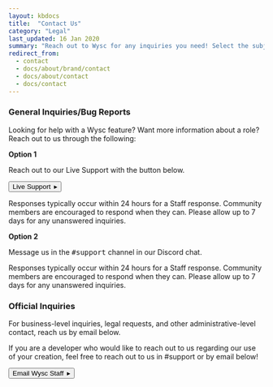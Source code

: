 ```yaml
---
layout: kbdocs
title:  "Contact Us"
category: "Legal"
last_updated: 16 Jan 2020
summary: "Reach out to Wysc for any inquiries you need! Select the subject matter below that best reflects the assistance you are looking for."
redirect_from:
  - contact
  - docs/about/brand/contact
  - docs/about/contact
  - docs/contact
---
```


### General Inquiries/Bug Reports

Looking for help with a Wysc feature? Want more information about a role? Reach out to us through the following:

<div class="card bg-dark m-2" markdown="1">
<div class="card-body">
<strong>Option 1</strong>
<p>Reach out to our Live Support with the button below.</p>
<p><button type="button" class="btn btn-outline-info" onclick="crate.toggle(true)">Live Support&ensp;&#9656;</button></p>
<p>Responses typically occur within 24 hours for a Staff response. Community members are encouraged to respond when they can. Please allow up to 7 days for any unanswered inquiries.</p>
</div>
</div>

<div class="card bg-dark m-2" markdown="1">
<div class="card-body">
<strong>Option 2</strong>
<p>Message us in the <kbd>#support</kbd> channel in our Discord chat.</p>
<p>Responses typically occur within 24 hours for a Staff response. Community members are encouraged to respond when they can. Please allow up to 7 days for any unanswered inquiries.</p>
</div>
</div>

### Official Inquiries

For business-level inquiries, legal requests, and other administrative-level contact, reach us by email below.

If you are a developer who would like to reach out to us regarding our use of your creation, feel free to reach out to us in #support or by email below!

<a href="mailto:wyscofficial@icloud.com" target="_blank" rel="noopener"><button type="button" class="btn btn-outline-info">Email Wysc Staff&ensp;&#9656;</button></a>
